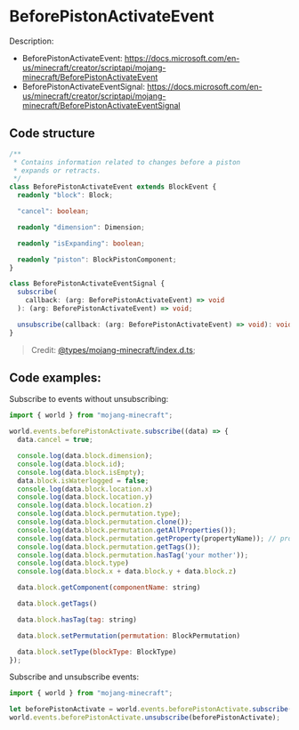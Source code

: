 # BeforePistonActivateEvent

Description:

- BeforePistonActivateEvent: https://docs.microsoft.com/en-us/minecraft/creator/scriptapi/mojang-minecraft/BeforePistonActivateEvent
- BeforePistonActivateEventSignal: https://docs.microsoft.com/en-us/minecraft/creator/scriptapi/mojang-minecraft/BeforePistonActivateEventSignal

## Code structure

```ts
/**
 * Contains information related to changes before a piston
 * expands or retracts.
 */
class BeforePistonActivateEvent extends BlockEvent {
  readonly "block": Block;

  "cancel": boolean;

  readonly "dimension": Dimension;

  readonly "isExpanding": boolean;

  readonly "piston": BlockPistonComponent;
}
```

```ts
class BeforePistonActivateEventSignal {
  subscribe(
    callback: (arg: BeforePistonActivateEvent) => void
  ): (arg: BeforePistonActivateEvent) => void;

  unsubscribe(callback: (arg: BeforePistonActivateEvent) => void): void;
}
```

> Credit: [@types/mojang-minecraft/index.d.ts](https://github.com/DefinitelyTyped/DefinitelyTyped/blob/master/types/mojang-minecraft/index.d.ts);

## Code examples:

Subscribe to events without unsubscribing:

```js
import { world } from "mojang-minecraft";

world.events.beforePistonActivate.subscribe((data) => {
  data.cancel = true;

  console.log(data.block.dimension);
  console.log(data.block.id);
  console.log(data.block.isEmpty);
  data.block.isWaterlogged = false;
  console.log(data.block.location.x)
  console.log(data.block.location.y)
  console.log(data.block.location.z)
  console.log(data.block.permutation.type);
  console.log(data.block.permutation.clone());
  console.log(data.block.permutation.getAllProperties());
  console.log(data.block.permutation.getProperty(propertyName)); // propertyName needs to be declared
  console.log(data.block.permutation.getTags());
  console.log(data.block.permutation.hasTag('your mother'));
  console.log(data.block.type)
  console.log(data.block.x + data.block.y + data.block.z)

  data.block.getComponent(componentName: string)

  data.block.getTags()

  data.block.hasTag(tag: string)

  data.block.setPermutation(permutation: BlockPermutation)

  data.block.setType(blockType: BlockType)
});
```

Subscribe and unsubscribe events:

```js
import { world } from "mojang-minecraft";

let beforePistonActivate = world.events.beforePistonActivate.subscribe(() => {});
world.events.beforePistonActivate.unsubscribe(beforePistonActivate);
```
